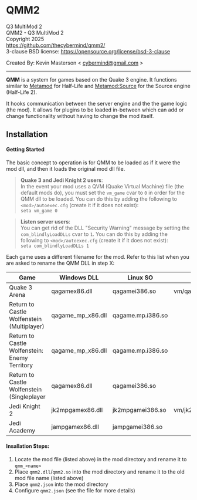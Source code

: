 # QMM2
Q3 MultiMod 2  
QMM2 - Q3 MultiMod 2  
Copyright 2025  
https://github.com/thecybermind/qmm2/  
3-clause BSD license: https://opensource.org/license/bsd-3-clause  

Created By: Kevin Masterson < cybermind@gmail.com >

---

**QMM** is a system for games based on the Quake 3 engine. It functions similar to [Metamod](http://metamod.org/) for Half-Life and [Metamod:Source](https://www.sourcemm.net/) for the Source engine (Half-Life 2).

It hooks communication between the server engine and the the game logic (the mod). It allows for plugins to be loaded in-between which can add or change functionality without having to change the mod itself.


## Installation

#### Getting Started
The basic concept to operation is for QMM to be loaded as if it were the mod dll, and then it loads the original mod dll file.

> **Quake 3 and Jedi Knight 2 users**:  
> In the event your mod uses a QVM (Quake Virtual Machine) file (the default mods do), you must set the `vm_game` cvar to `0` in order for the QMM dll to be loaded. You can do this by adding the following to `<mod>/autoexec.cfg` (create it if it does not exist):  
> `seta vm_game 0`

> **Listen server users**:  
> You can get rid of the DLL "Security Warning" message by setting the `com_blindlyLoadDLLs` cvar to `1`. You can do this by adding the following to `<mod>/autoexec.cfg` (create it if it does not exist):  
> `seta com_blindlyLoadDLLs 1`

Each game uses a different filename for the mod. Refer to this list when you are asked to rename the QMM DLL in step X:

| Game | Windows DLL | Linux SO | QVM |
| ----------- | ----------- | ----------- | ----------- |
| Quake 3 Arena | qagamex86.dll | qagamei386.so | vm/qagame.qvm |
| Return to Castle Wolfenstein (Multiplayer) | qagame_mp_x86.dll | qagame.mp.i386.so |   |
| Return to Castle Wolfenstein: Enemy Territory | qagame_mp_x86.dll | qagame.mp.i386.so |   |
| Return to Castle Wolfenstein (Singleplayer | qagamex86.dll | qagamei386.so |   |
| Jedi Knight 2 | jk2mpgamex86.dll | jk2mpgamei386.so | vm/jk2mpgame.qvm |
| Jedi Academy | jampgamex86.dll | jampgamei386.so |  |

#### Insallation Steps:
1. Locate the mod file (listed above) in the mod directory and rename it to `qmm_<name>`
2. Place `qmm2.dll`/`qmm2.so` into the mod directory and rename it to the old mod file name (listed above)
3. Place `qmm2.json` into the mod directory
4. Configure `qmm2.json` (see the file for more details)
